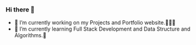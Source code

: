 ### Hi there 👋

- 🔭 I’m currently working on my Projects and Portfolio website.👨🏻‍💻
- 🌱 I’m currently learning Full Stack Development and Data Structure and Algorithms.🎯
<!-- 
![alt text](https://d3njjcbhbojbot.cloudfront.net/api/utilities/v1/imageproxy/http://coursera-university-assets.s3.amazonaws.com/77/b2516312bd44b4a958b392f1a74ef3/200-x-48.png?auto=format%2Ccompress&dpr=1&w=&h=45 "Logo Title Text 1") 



## 🚀 Meta Certified Frontend Developer
## 🚀 Meta Certified Backend Developer


## Web Development Projects

### ⚡Clones
- Netflix
- Booking.com


### ⚡Javascript Projects
- Bankify (DOM Manipulation)
- goRecipes 
### ⚡React JS Projects
- E-Commerce Webapp (goApparels)
### ⚡Node JS Projects
- 
### ⚡Python Projects

### ⚡CSS Projects

- goTours (CSS Animation and Sass)
<!-- |---------|----------|-----| -->

<!-- ## System Design 
# 📒 Articles coming soon on Hashnode -->

<!--
**chandraonweb/chandraonweb** is a ✨ _special_ ✨ repository because its `README.md` (this file) appears on your GitHub profile.

Here are some ideas to get you started:


- 👯 I’m looking to collaborate on ... 
- 🤔 I’m looking for help with ...
- 💬 Ask me about ...
- 📫 How to reach me: ...
- 😄 Pronouns: ...
- ⚡ Fun fact: ...
-->
